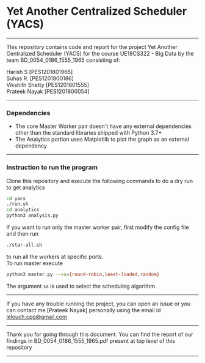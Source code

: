 # Yet Another Centralized Scheduler (YACS)

---

This repository contains code and report for the project Yet Another Centralized Scheduler (YACS) for the course UE18CS322 - Big Data by the team BD_0054_0186_1555_1965 consisting of:

Harish S [PES1201801965]  
Suhas R. [PES1201800186]  
Vikshith Shetty [PES1201801555]  
Prateek Nayak [PES1201800054]  

---
### Dependencies

* The core Master Worker pair doesn't have any external dependencies other than the standard libraries shipped with Python 3.7+  
* The Analytics portion uses Matplotlib to plot the graph as an external dependency

---

### Instruction to run the program

Clone this repository and execute the following commands to do a dry run to get analytics

```bash
cd yacs
./run.sh
cd analytics
python3 analysis.py
```

If you want to run only the master worker pair, first modify the config file and then run

```bash
./star-all.sh
```
to run all the workers at specific ports.  
To run master execute
```bash
python3 master.py --sa={round-robin,least-loaded,random}
```

The argument `sa` is used to select the scheduling algorithm

---

If you have any trouble running the project, you can open an issue or you can contact me [Prateek Nayak] personally using the email id lelouch.cpp@gmail.com

---

Thank you for going through this document. You can find the report of our findings in BD_0054_0186_1555_1965.pdf present at top level of this repository

---